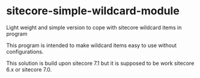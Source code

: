 sitecore-simple-wildcard-module
===============================

Light weight and simple version to cope with sitecore wildcard items in program

This program is intended to make wildcard items easy to use  without configurations.

This solution is build upon sitecore 7.1 but it is supposed to be work sitecore 6.x or sitecore 7.0.
